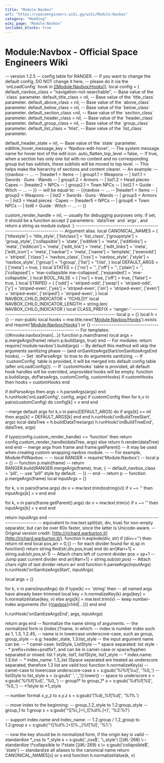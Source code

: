 ```yaml
---
title: "Module:Navbox"
url: "https://spaceengineers.wiki.gg/wiki/Module:Navbox"
category: "Modding"
wiki_page: "Module:Navbox"
includes_blocks: true
---
```


# Module:Navbox - Official Space Engineers Wiki

[](#L-1)\-- version 1.2.5
[](#L-2)[](#L-3)\-- config table for RANGER.
[](#L-4)\-- If you want to change the default config, DO NOT change it here,
[](#L-5)\-- please do it via the \`onLoadConfig\` hook in [\[\[Module:Navbox/Hooks\]\]](https://spaceengineers.wiki.gg/wiki/Module:Navbox/Hooks "Module:Navbox/Hooks").
[](#L-6)local config \= {
	[](#L-7)	default\_navbox\_class \= "navigation-not-searchable",   \-- Base value of the \`class\` parameter.
	[](#L-8)	default\_title\_class \= nil,    \-- Base value of the \`title\_class\` parameter.
	[](#L-9)	default\_above\_class \= nil,    \-- Base value of the \`above\_class\` parameter.
	[](#L-10)	default\_below\_class \= nil,    \-- Base value of the \`below\_class\` parameter.
	[](#L-11)	default\_section\_class \=nil,   \-- Base value of the \`section\_class\` parameter.
	[](#L-12)	default\_header\_class \= nil,   \-- Base value of the \`header\_class\` parameter.
	[](#L-13)	default\_group\_class \= nil,    \-- Base value of the \`group\_class\` parameter.
	[](#L-14)	default\_list\_class \= 'hlist', \-- Base value of the \`list\_class\` parameter.
	
[](#L-15)	[](#L-16)	default\_header\_state \= nil, \-- Base value of the \`state\` parameter.
[](#L-17)	[](#L-18)	editlink\_hover\_message\_key \= 'Navbox-edit-hover', \-- The system message name for hover text of the edit icon. 
[](#L-19)	[](#L-20)	auto\_flatten\_top\_level \= false, \-- If true, when a section has only one list with no content and no corresponding group but has sublists, these sublists will be moved to top level.
	[](#L-21)	\-- This helps make the hierarchy of sections and content clearer.
	[](#L-22)	\-- An example:
	[](#L-23)	\-- {{navbox
	[](#L-24)	\-- ...
	[](#L-25)	\--   |header1 = Items
	[](#L-26)	\--   | group1.1 = Weapons
	[](#L-27)	\--   |  list1.1 = Swords · Guns · Wands
	[](#L-28)	\--   | group1.2 = Armors
	[](#L-29)	\--   |  list1.2 = Head pieces · Capes
	[](#L-30)	\--   |header2 = NPCs
	[](#L-31)	\--   | group2.1 = Town NPCs
	[](#L-32)	\--   |  list2.1 = Guide · Witch
	[](#L-33)	\-- ...
	[](#L-34)	\-- }}
	[](#L-35)	\-- will be equal to:
	[](#L-36)	\-- {{navbox
	[](#L-37)	\-- ...
	[](#L-38)	\--   |header1 = Items
	[](#L-39)	\--   | group2 = Weapons
	[](#L-40)	\--   |  list2 = Swords · Guns · Wands
	[](#L-41)	\--   | group3 = Armors
	[](#L-42)	\--   |  list3 = Head pieces · Capes
	[](#L-43)	\--   |header5 = NPCs
	[](#L-44)	\--   | group6 = Town NPCs
	[](#L-45)	\--   |  list6 = Guide · Witch
	[](#L-46)	\-- ...
	[](#L-47)	\-- }}
	
[](#L-48)	[](#L-49)	custom\_render\_handle \= nil, \-- usually for debugging purposes only. if set, it should be a function accept 2 parameters: \`dataTree\` and \`args\`, and return a string as module output.
[](#L-50)}
[](#L-51)[](#L-52)\---------------------------------------------------------------------
[](#L-53)[](#L-54)\-- Argument alias.
[](#L-55)local CANONICAL\_NAMES \= {
	[](#L-56)	\['titlestyle'\] \= 'title\_style',
	[](#L-57)	\['listclass'\] \= 'list\_class',
	[](#L-58)	\['groupstyle'\] \= 'group\_style',
	[](#L-59)	\['collapsible'\] \= 'state',
	[](#L-60)	\['editlink'\] \= 'meta',
	[](#L-61)	\['editlinks'\] \= 'meta',
	[](#L-62)	\['editicon'\] \= 'meta',
	[](#L-63)	\['edit\_link'\] \= 'meta',
	[](#L-64)	\['edit\_links'\] \= 'meta',
	[](#L-65)	\['edit\_icon'\] \= 'meta',
	[](#L-66)	\['navbar'\] \= 'meta',
	[](#L-67)	\['name'\] \= 'template',
	[](#L-68)	\['evenodd'\] \= 'striped',
	[](#L-69)	\['class'\] \= 'navbox\_class',
	[](#L-70)	\['css'\] \= 'navbox\_style',
	[](#L-71)	\['style'\] \= 'navbox\_style',
	[](#L-72)	\['group'\] \= '1:group',
	[](#L-73)	\['list'\] \= '1:list',
[](#L-74)}
[](#L-75)[](#L-76)local DEFAULT\_ARGS \= {
	[](#L-77)	\['meta'\] \= true,
[](#L-78)}
[](#L-79)[](#L-80)local STATES \= {
	[](#L-81)	\['no'\] \= '',
	[](#L-82)	\['off'\] \= '',
	[](#L-83)	\['plain'\] \= '',
	[](#L-84)	\['collapsed'\] \= 'mw-collapsible mw-collapsed',
	[](#L-85)	\['expanded'\] \= 'mw-collapsible',
[](#L-86)}
[](#L-87)[](#L-88)local BOOL\_FALSE \= {
	[](#L-89)	\['no'\] \= true,
	[](#L-90)	\['off'\] \= true,
	[](#L-91)	\['false'\] \= true,
[](#L-92)}
[](#L-93)[](#L-94)local STRIPED \= {
	[](#L-95)	\['odd'\] \= 'striped-odd',
	[](#L-96)	\['swap'\] \= 'striped-odd',
	[](#L-97)	\['y'\] \= 'striped-even',
	[](#L-98)	\['yes'\] \= 'striped-even',
	[](#L-99)	\['on'\] \= 'striped-even',
	[](#L-100)	\['even'\] \= 'striped-even',
	[](#L-101)	\['striped'\] \= 'striped-even',
[](#L-102)}
[](#L-103)[](#L-104)local NAVBOX\_CHILD\_INDICATOR \= '!!C$H$I$L$D!!'
[](#L-105)local NAVBOX\_CHILD\_INDICATOR\_LENGTH \= string.len( NAVBOX\_CHILD\_INDICATOR )
[](#L-106)[](#L-107)local CLASS\_PREFIX \= 'ranger-'
[](#L-108)[](#L-109)\---------------------------------------------------------------------
[](#L-110)[](#L-111)local p \= {}
[](#L-112)local h \= {} \-- non-public
[](#L-113)local hooks \= mw.title.new('[Module:Navbox/Hooks](https://spaceengineers.wiki.gg/wiki/Module:Navbox/Hooks)').exists and require('[Module:Navbox/Hooks](https://spaceengineers.wiki.gg/wiki/Module:Navbox/Hooks)') or {}
[](#L-114)[](#L-115)\---------------------------------------------------------------------
[](#L-116)[](#L-117)\-- For templates: {{#invoke:navbox|main|...}}
[](#L-118)function p.main(frame)
	[](#L-119)	local args \= p.mergeArgs(frame)
	[](#L-120)	return p.build(args, true)
[](#L-121)end
[](#L-122)[](#L-123)\-- For modules: return require('module:navbox').build(args)
[](#L-124)\-- By default this method will skip the arguments sanitizing phase 
[](#L-125)\-- (and onSanitizeArgsStart/onSanitizeArgsEnd hooks).
[](#L-126)\-- Set \`doParseArgs\` to true to do arguments sanitizing.
[](#L-127)\-- If \`customConfig\` table is provided, it will be merged into default config table (after onLoadConfig()).
[](#L-128)\-- If \`customHooks\` table is provided, all default hook handles will be overrided, unprovided hooks will be empty.
[](#L-129)function p.build(args, doParseArgs, customConfig, customHooks)
	[](#L-130)	if customHooks then
		[](#L-131)		hooks \= customHooks
	[](#L-132)	end
	
[](#L-133)	[](#L-134)	if doParseArgs then 
		[](#L-135)		args \= h.parseArgs(args)
	[](#L-136)	end
[](#L-137)	[](#L-138)	h.runHook('onLoadConfig', config, args)
[](#L-139)	[](#L-140)	if customConfig then
		[](#L-141)		for k,v in pairs(customConfig) do
			[](#L-142)			config\[k\] \= v
		[](#L-143)		end
	[](#L-144)	end
	
[](#L-145)	[](#L-146)	\--merge default args
	[](#L-147)	for k,v in pairs(DEFAULT\_ARGS) do
		[](#L-148)		if args\[k\] \== nil then
			[](#L-149)			args\[k\] \= DEFAULT\_ARGS\[k\]
		[](#L-150)		end
	[](#L-151)	end
[](#L-152)	[](#L-153)	h.runHook('onBuildTreeStart', args)
	[](#L-154)	local dataTree \= h.buildDataTree(args)
	[](#L-155)	h.runHook('onBuildTreeEnd', dataTree, args)
	
[](#L-156)	[](#L-157)	if type(config.custom\_render\_handle) \== 'function' then
		[](#L-158)		return config.custom\_render\_handle(dataTree, args)
	[](#L-159)	else
		[](#L-160)		return h.render(dataTree)
	[](#L-161)	end
[](#L-162)end
[](#L-163)[](#L-164)\-- merge args from frame and frame:getParent()
[](#L-165)\-- It may be used when creating custom wrapping navbox module.
[](#L-166)\--
[](#L-167)\-- For example, Module:PillNavbox
[](#L-168)\--
[](#L-169)\-- local RANGER = require('Module:Navbox')
[](#L-170)\-- local p = {}
[](#L-171)\-- function p.main(frame)
[](#L-172)\--     return RANGER.build(RANGER.mergeArgs(frame), true, {
[](#L-173)\--         default\_navbox\_class = 'pill', -- use "pill" style by default.
[](#L-174)\--     })
[](#L-175)\-- end
[](#L-176)\-- return p
[](#L-177)\--
[](#L-178)function p.mergeArgs(frame)
	[](#L-179)	local inputArgs \= {}
	
[](#L-180)	[](#L-181)	for k, v in pairs(frame.args) do
		[](#L-182)		v \= mw.text.trim(tostring(v))
		[](#L-183)		if v ~= '' then
			[](#L-184)			inputArgs\[k\] \= v
		[](#L-185)		end
	[](#L-186)	end
	
[](#L-187)	[](#L-188)	for k, v in pairs(frame:getParent().args) do
		[](#L-189)		v \= mw.text.trim(v)
		[](#L-190)		if v ~= '' then
			[](#L-191)			inputArgs\[k\] \= v
		[](#L-192)		end
	[](#L-193)	end
	
[](#L-194)	[](#L-195)	return inputArgs
[](#L-196)end
[](#L-197)[](#L-198)\------------------------------------------------------------------------
[](#L-199)[](#L-200)\-- equivalent to mw.text.split(str, div, true) for non-empty separator, but can be over 60x faster, since the latter is Unicode-aware.
[](#L-201)\-- Original version credit: [http://richard.warburton.it](http://richard.warburton.it/).
[](#L-202)function h.explode(div, str)
	[](#L-203)	if (div\=='') then return nil end
	[](#L-204)	local pos,arr \= 0,{}
	[](#L-205)	\-- for each divider found
	[](#L-206)	for st,sp in function() return string.find(str,div,pos,true) end do
		[](#L-207)		arr\[#arr+1\] \= string.sub(str,pos,st\-1) \-- Attach chars left of current divider
		[](#L-208)		pos \= sp+1 \-- Jump past current divider
	[](#L-209)	end
	[](#L-210)	arr\[#arr+1\] \= string.sub(str,pos) \-- Attach chars right of last divider
	[](#L-211)	return arr
[](#L-212)end
[](#L-213)[](#L-214)function h.parseArgs(inputArgs)
	[](#L-215)	h.runHook('onSanitizeArgsStart', inputArgs)
	
[](#L-216)	[](#L-217)	local args \= {}
	
[](#L-218)	[](#L-219)	for k, v in pairs(inputArgs) do
		[](#L-220)		if type(k) \== 'string' then
			[](#L-221)			\-- all named args have already been trimmed
			[](#L-222)			local key \= h.normalizeKey(k)
			[](#L-223)			args\[key\] \= h.normalizeValue(key, v)
		[](#L-224)		else
			[](#L-225)			args\[k\] \= mw.text.trim(v) \-- keep number-index arguments (for {{[navbox](https://spaceengineers.wiki.gg/wiki/Template:Navbox "Template:Navbox")|child|...}})
		[](#L-226)		end
	[](#L-227)	end
	
[](#L-228)	[](#L-229)	h.runHook('onSanitizeArgsEnd', args, inputArgs)
	
[](#L-230)	[](#L-231)	return args
[](#L-232)end
[](#L-233)[](#L-234)\-- Normalize the name string of arguments.
[](#L-235)\-- the normalized form is (index:)?name, in which:
[](#L-236)\-- index is number index such as 1, 1.3, 1.2.45,
[](#L-237)\-- name is in lowercase underscore-case, such as group, group\_style
[](#L-238)\-- e.g: header\_state, 1.3:list\_style
[](#L-239)\-- the input argument name can be:
[](#L-240)\-- \* camel-case: listStyle, ListStyle
[](#L-241)\-- \* space separated: list style
[](#L-242)\-- \* prefix+index+postfix?, and can be in camel-case or space/hyphen separated or mixed: list 1 style, list1, list1Style, list1\_style
[](#L-243)\-- \* index.name: 1.3.list
[](#L-244)\-- \* index\_name: 1.3\_list (Space separated are treated as underscore separated, therefore 1.3 list are vaild too)
[](#L-245)function h.normalizeKey(s)
	[](#L-246)	\-- camel-case to lowercase underscore-case
	[](#L-247)	s \= s:gsub('%l%f\[%u\]', '%0\_') \-- listStyle to list\_style
	[](#L-248)	s \= (s:gsub(' ', '\_')):lower() \-- space to underscore 
	[](#L-249)	s \= s:gsub('%l%f\[%d\]', '%0\_') \-- group1\* to group\_1\*
	[](#L-250)	s \= s:gsub('%d%f\[%l\]', '%0\_') \-- \*1style to \*1\_style
	
[](#L-251)	[](#L-252)	\-- number format x\_y\_z to x.y.z
	[](#L-253)	s \= s:gsub('(%d)\_%f\[%d\]', '%1%.')
	
[](#L-254)	[](#L-255)	\-- move index to the beginning:
	[](#L-256)	\-- group\_1.2\_style to 1.2:group\_style
	[](#L-257)	\-- group\_1 to 1:group
	[](#L-258)	s \= s:gsub('^(\[%l\_\]+)\_(\[%d%.\]+)', '%2:%1')
	
[](#L-259)	[](#L-260)	\-- support index.name and index\_name:
	[](#L-261)	\-- 1.2.group / 1.2\_group to 1.2:group
	[](#L-262)	s \= s:gsub('^(\[%d%.\]+)\[%.\_\]%f\[%l\]', '%1:')
	
[](#L-263)	[](#L-264)	\-- now the key should be in normalized form, if the origin key is vaild
[](#L-265)	[](#L-266)	\-- standardize \*\_css to \*\_style
	[](#L-267)	s \= s:gsub('\_css$', '\_style')
	[](#L-268)	\-- standardize \*collapsible to \*state
	[](#L-269)	s \= s:gsub('collapsible$', 'state')
[](#L-270)	[](#L-271)	\-- standardize all aliases to the canonical name
	[](#L-272)	return CANONICAL\_NAMES\[s\] or s
[](#L-273)end
[](#L-274)[](#L-275)function h.normalizeValue(k, v)